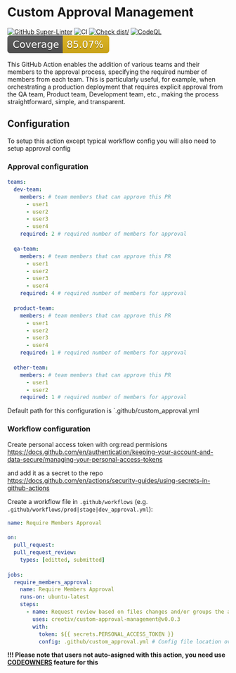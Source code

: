 # Custom Approval Management

[![GitHub Super-Linter](https://github.com/actions/typescript-action/actions/workflows/linter.yml/badge.svg)](https://github.com/super-linter/super-linter)
![CI](https://github.com/actions/typescript-action/actions/workflows/ci.yml/badge.svg)
[![Check dist/](https://github.com/actions/typescript-action/actions/workflows/check-dist.yml/badge.svg)](https://github.com/actions/typescript-action/actions/workflows/check-dist.yml)
[![CodeQL](https://github.com/actions/typescript-action/actions/workflows/codeql-analysis.yml/badge.svg)](https://github.com/actions/typescript-action/actions/workflows/codeql-analysis.yml)
[![Coverage](./badges/coverage.svg)](./badges/coverage.svg)

This GitHub Action enables the addition of various teams and their members to the approval process, specifying the required number of members from each team. This is particularly useful, for example, when orchestrating a production deployment that requires explicit approval from the QA team, Product team, Development team, etc., making the process straightforward, simple, and transparent.

## Configuration

To setup this action except typical workflow config you will also need to setup approval config

### Approval configuration

```yaml
teams:
  dev-team:
    members: # team members that can approve this PR
      - user1
      - user2
      - user3
      - user4
    required: 2 # required number of members for approval

  qa-team: 
    members: # team members that can approve this PR
      - user1
      - user2
      - user3
      - user4
    required: 4 # required number of members for approval

  product-team:
    members: # team members that can approve this PR
      - user1
      - user2
      - user3
      - user4
    required: 1 # required number of members for approval

  other-team:
    members: # team members that can approve this PR
      - user1
      - user2
    required: 1 # required number of members for approval
```

Default path for this configuration is `.github/custom_approval.yml

### Workflow configuration

Create personal access token with org:read permisions
https://docs.github.com/en/authentication/keeping-your-account-and-data-secure/managing-your-personal-access-tokens

and add it as a secret to the repo
https://docs.github.com/en/actions/security-guides/using-secrets-in-github-actions

Create a workflow file in `.github/workflows` (e.g. `.github/workflows/prod|stage|dev_approval.yml`):

```yaml
name: Require Members Approval

on:
  pull_request:
  pull_request_review:
    types: [editted, submitted]

jobs:
  require_members_approval:
    name: Require Members Approval
    runs-on: ubuntu-latest
    steps:
      - name: Request review based on files changes and/or groups the author belongs to
        uses: creotiv/custom-approval-management@v0.0.3
        with:
          token: ${{ secrets.PERSONAL_ACCESS_TOKEN }}
          config: .github/custom_approval.yml # Config file location override
```

**!!! Please note that users not auto-asigned with this action, you need use [CODEOWNERS](https://docs.github.com/en/repositories/managing-your-repositorys-settings-and-features/customizing-your-repository/about-code-owners) feature for this**
